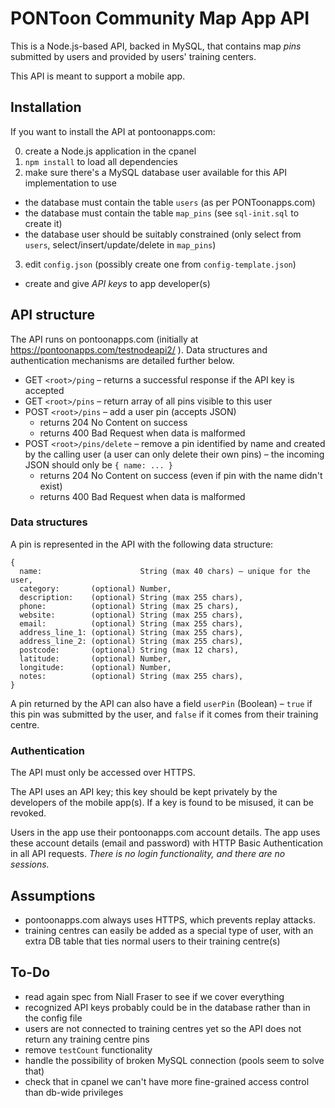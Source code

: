 # PONToon Community Map App API

This is a Node.js-based API, backed in MySQL, that contains map _pins_ submitted by users and provided by users' training centers.

This API is meant to support a mobile app.

## Installation

If you want to install the API at pontoonapps.com:

0. create a Node.js application in the cpanel
1. `npm install` to load all dependencies
2. make sure there's a MySQL database user available for this API implementation to use
  * the database must contain the table `users` (as per PONToonapps.com)
  * the database must contain the table `map_pins` (see `sql-init.sql` to create it)
  * the database user should be suitably constrained (only select from `users`, select/insert/update/delete in `map_pins`)
3. edit `config.json` (possibly create one from `config-template.json`)
  * create and give _API keys_ to app developer(s)


## API structure

The API runs on pontoonapps.com (initially at https://pontoonapps.com/testnodeapi2/ ). Data structures and authentication mechanisms are detailed further below.

* GET `<root>/ping` – returns a successful response if the API key is accepted
* GET `<root>/pins` – return array of all pins visible to this user
* POST `<root>/pins` – add a user pin (accepts JSON)
  * returns 204 No Content on success
  * returns 400 Bad Request when data is malformed
* POST `<root>/pins/delete` – remove a pin identified by name and created by the calling user (a user can only delete their own pins) – the incoming JSON should only be `{ name: ... }`
  * returns 204 No Content on success (even if pin with the name didn't exist)
  * returns 400 Bad Request when data is malformed

### Data structures

A pin is represented in the API with the following data structure:
```
{
  name:                      String (max 40 chars) – unique for the user,
  category:       (optional) Number,
  description:    (optional) String (max 255 chars),
  phone:          (optional) String (max 25 chars),
  website:        (optional) String (max 255 chars),
  email:          (optional) String (max 255 chars),
  address_line_1: (optional) String (max 255 chars),
  address_line_2: (optional) String (max 255 chars),
  postcode:       (optional) String (max 12 chars),
  latitude:       (optional) Number,
  longitude:      (optional) Number,
  notes:          (optional) String (max 255 chars),
}
```

A pin returned by the API can also have a field `userPin` (Boolean) – `true` if this pin was submitted by the user, and `false` if it comes from their training centre.


### Authentication

The API must only be accessed over HTTPS.

The API uses an API key; this key should be kept privately by the developers of the mobile app(s). If a key is found to be misused, it can be revoked.

Users in the app use their pontoonapps.com account details. The app uses these account details (email and password) with HTTP Basic Authentication in all API requests. _There is no login functionality, and there are no sessions._




## Assumptions

* pontoonapps.com always uses HTTPS, which prevents replay attacks.
* training centres can easily be added as a special type of user, with an extra DB table that ties normal users to their training centre(s)

## To-Do

* read again spec from Niall Fraser to see if we cover everything
* recognized API keys probably could be in the database rather than in the config file
* users are not connected to training centres yet so the API does not return any training centre pins
* remove `testCount` functionality
* handle the possibility of broken MySQL connection (pools seem to solve that)
* check that in cpanel we can't have more fine-grained access control than db-wide privileges
